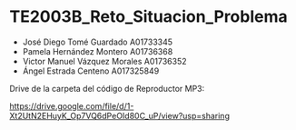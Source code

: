 # TE2003B_Reto_Situacion_Problema

* José Diego Tomé Guardado A01733345
* Pamela Hernández Montero A01736368
* Victor Manuel Vázquez Morales A01736352
* Ángel Estrada Centeno A017325849


Drive de la carpeta del código de Reproductor MP3: 

https://drive.google.com/file/d/1-Xt2UtN2EHuyK_Op7VQ6dPeOId80C_uP/view?usp=sharing

